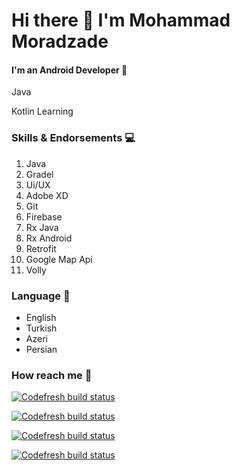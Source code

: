 # Hi there :wave: I'm Mohammad Moradzade

#### I'm an Android Developer :punch:

Java

Kotlin Learning

### Skills & Endorsements :computer:
1. Java
2. Gradel
3. Ui/UX
4. Adobe XD
5. Git
6. Firebase 
7. Rx Java 
8. Rx Android 
9. Retrofit 
10. Google Map Api 
11. Volly 

### Language :page_with_curl:
- English
- Turkish
- Azeri
- Persian


### How reach me :bell:
[![Codefresh build status]( https://img.shields.io/badge/me-Linkedin-blue )]( https://www.linkedin.com/in/mohammad-moradzadeh-31a1aa1b2/ )

[![Codefresh build status]( https://img.shields.io/badge/me-Instagram-red )]( https://www.instagram.com/mohammad_1999_dev )

[![Codefresh build status]( https://img.shields.io/badge/me-Telegram-blue )]( https://t.me/mohammad_1999_dev )

[![Codefresh build status]( https://img.shields.io/badge/me-About-green )]( https://www.about.me/moradzade )
